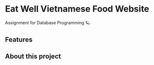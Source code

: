# Eat Well Vietnamese Food Website

Assignment for Database Programming 🪐.

## Features


## About this project




